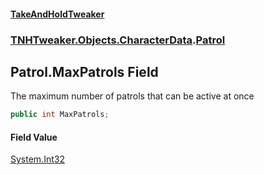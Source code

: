 #### [TakeAndHoldTweaker](index.md 'index')
### [TNHTweaker.Objects.CharacterData](TNHTweaker.Objects.CharacterData.md 'TNHTweaker.Objects.CharacterData').[Patrol](TNHTweaker.Objects.CharacterData.Patrol.md 'TNHTweaker.Objects.CharacterData.Patrol')

## Patrol.MaxPatrols Field

The maximum number of patrols that can be active at once

```csharp
public int MaxPatrols;
```

#### Field Value
[System.Int32](https://docs.microsoft.com/en-us/dotnet/api/System.Int32 'System.Int32')